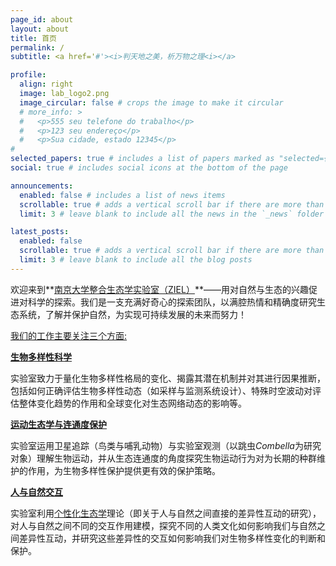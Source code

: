 ```yaml
---
page_id: about
layout: about
title: 首页
permalink: /
subtitle: <a href='#'><i>判天地之美，析万物之理<i></a>

profile:
  align: right
  image: lab_logo2.png
  image_circular: false # crops the image to make it circular
  # more_info: >
  #   <p>555 seu telefone do trabalho</p>
  #   <p>123 seu endereço</p>
  #   <p>Sua cidade, estado 12345</p>
# 
selected_papers: true # includes a list of papers marked as "selected={true}"
social: true # includes social icons at the bottom of the page

announcements:
  enabled: false # includes a list of news items
  scrollable: true # adds a vertical scroll bar if there are more than 3 news items
  limit: 3 # leave blank to include all the news in the `_news` folder

latest_posts:
  enabled: false
  scrollable: true # adds a vertical scroll bar if there are more than 3 new posts items
  limit: 3 # leave blank to include all the blog posts
---
```




欢迎来到**[南京大学整合生态学实验室（ZIEL）](/)**——用对自然与生态的兴趣促进对科学的探索。我们是一支充满好奇心的探索团队，以满腔热情和精确度研究生态系统，了解并保护自然，为实现可持续发展的未来而努力！


[<ins>我们的工作主要关注三个方面:</ins>](/)

__[生物多样性科学](/)__

实验室致力于量化生物多样性格局的变化、揭露其潜在机制并对其进行因果推断，包括如何正确评估生物多样性动态（如采样与监测系统设计）、特殊时空波动对评估整体变化趋势的作用和全球变化对生态网络动态的影响等。

__[运动生态学与连通度保护](/)__

实验室运用卫星追踪（鸟类与哺乳动物）与实验室观测（以跳虫*Combella*为研究对象）理解生物运动，并从生态连通度的角度探究生物运动行为对为长期的种群维护的作用，为生物多样性保护提供更有效的保护策略。

__[人与自然交互](/)__

实验室利用[个性化生态学](https://doi.org/10.1016/j.tree.2018.09.012)理论（即关于人与自然之间直接的差异性互动的研究），对人与自然之间不同的交互作用建模，探究不同的人类文化如何影响我们与自然之间差异性互动，并研究这些差异性的交互如何影响我们对生物多样性变化的判断和保护。



